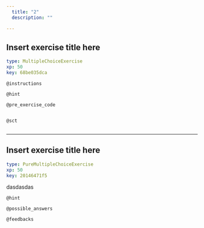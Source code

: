 ```yaml
---
  title: "2"
  description: ""

---
```

## Insert exercise title here

```yaml
type: MultipleChoiceExercise 
xp: 50 
key: 68be035dca   
```



`@instructions`


`@hint`


`@pre_exercise_code`

```{python}

```



`@sct`

```{python}

```







---
## Insert exercise title here

```yaml
type: PureMultipleChoiceExercise 
xp: 50 
key: 20146471f5   
```

dasdasdas


`@hint`






`@possible_answers`


`@feedbacks`




